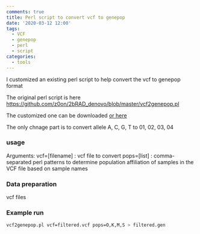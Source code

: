 ```yaml
---
comments: true
title: Perl script to convert vcf to genepop 
date: '2020-03-12 12:00'
tags:
  - VCF
  - genepop
  - perl
  - script
categories:
  - tools
---
```


I customized an existing perl script to help convert the vcf to genepop format

The original perl script is here https://github.com/z0on/2bRAD_denovo/blob/master/vcf2genepop.pl

The customized one can be downloaded <a href="https://hzz0024.github.io/scripts/vcf2genepop_hg.pl" download>or here</a>

The only chnage part is to convert allele A, C, G, T to 01, 02, 03, 04

### usage

Arguments: 
vcf=[filename] : vcf file to convert
   pops=[list] : comma-separated perl patterns to determine population 
                 affiliation of samples in the VCF file based on sample names

### Data preparation

vcf files

### Example run

```sh
vcf2genepop.pl vcf=filtered.vcf pops=O,K,M,S > filtered.gen
```
